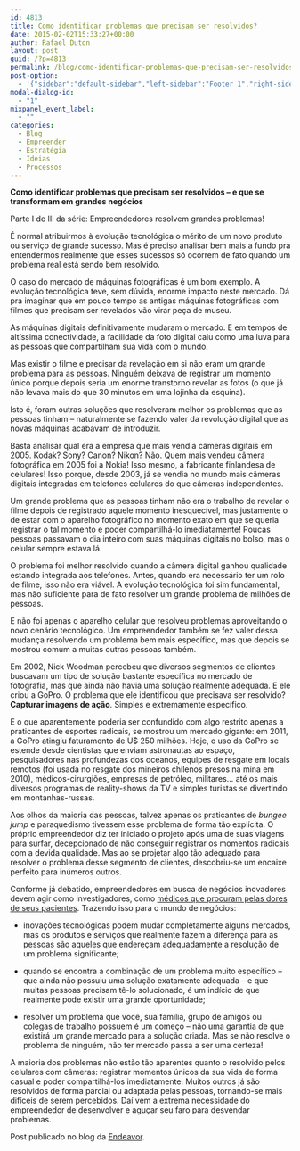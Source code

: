```yaml
---
id: 4813
title: Como identificar problemas que precisam ser resolvidos?
date: 2015-02-02T15:33:27+00:00
author: Rafael Duton
layout: post
guid: /?p=4813
permalink: /blog/como-identificar-problemas-que-precisam-ser-resolvidos/
post-option:
  - '{"sidebar":"default-sidebar","left-sidebar":"Footer 1","right-sidebar":"Footer 1","page-title":"","page-caption":""}'
modal-dialog-id:
  - "1"
mixpanel_event_label:
  - ""
categories:
  - Blog
  - Empreender
  - Estratégia
  - Ideias
  - Processos
---
```

**Como identificar problemas que precisam ser resolvidos – e que se transformam em grandes negócios**

Parte I de III da série: Empreendedores resolvem grandes problemas!

É normal atribuirmos à evolução tecnológica o mérito de um novo produto ou serviço de grande sucesso. Mas é preciso analisar bem mais a fundo pra entendermos realmente que esses sucessos só ocorrem de fato quando um problema real está sendo bem resolvido.

O caso do mercado de máquinas fotográficas é um bom exemplo. A evolução tecnológica teve, sem dúvida, enorme impacto neste mercado. Dá pra imaginar que em pouco tempo as antigas máquinas fotográficas com filmes que precisam ser revelados vão virar peça de museu.

As máquinas digitais definitivamente mudaram o mercado. E em tempos de altíssima conectividade, a facilidade da foto digital caiu como uma luva para as pessoas que compartilham sua vida com o mundo.

Mas existir o filme e precisar da revelação em si não eram um grande problema para as pessoas. Ninguém deixava de registrar um momento único porque depois seria um enorme transtorno revelar as fotos (o que já não levava mais do que 30 minutos em uma lojinha da esquina).

Isto é, foram outras soluções que resolveram melhor os problemas que as pessoas tinham &#8211; naturalmente se fazendo valer da revolução digital que as novas máquinas acabavam de introduzir.

Basta analisar qual era a empresa que mais vendia câmeras digitais em 2005. Kodak? Sony? Canon? Nikon? Não. Quem mais vendeu câmera fotográfica em 2005 foi a Nokia! Isso mesmo, a fabricante finlandesa de celulares! Isso porque, desde 2003, já se vendia no mundo mais câmeras digitais integradas em telefones celulares do que câmeras independentes.

Um grande problema que as pessoas tinham não era o trabalho de revelar o filme depois de registrado aquele momento inesquecível, mas justamente o de estar com o aparelho fotográfico no momento exato em que se queria registrar o tal momento e poder compartilhá-lo imediatamente! Poucas pessoas passavam o dia inteiro com suas máquinas digitais no bolso, mas o celular sempre estava lá.

O problema foi melhor resolvido quando a câmera digital ganhou qualidade estando integrada aos telefones. Antes, quando era necessário ter um rolo de filme, isso não era viável. A evolução tecnológica foi sim fundamental, mas não suficiente para de fato resolver um grande problema de milhões de pessoas.

E não foi apenas o aparelho celular que resolveu problemas aproveitando o novo cenário tecnológico. Um empreendedor também se fez valer dessa mudança resolvendo um problema bem mais específico, mas que depois se mostrou comum a muitas outras pessoas também.

Em 2002, Nick Woodman percebeu que diversos segmentos de clientes buscavam um tipo de solução bastante específica no mercado de fotografia, mas que ainda não havia uma solução realmente adequada. E ele criou a GoPro. O problema que ele identificou que precisava ser resolvido? **Capturar imagens de ação**. Simples e extremamente específico.

E o que aparentemente poderia ser confundido com algo restrito apenas a praticantes de esportes radicais, se mostrou um mercado gigante: em 2011, a GoPro atingiu faturamento de U$ 250 milhões. Hoje, o uso da GoPro se estende desde cientistas que enviam astronautas ao espaço, pesquisadores nas profundezas dos oceanos, equipes de resgate em locais remotos (foi usada no resgate dos mineiros chilenos presos na mina em 2010), médicos-cirurgiões, empresas de petróleo, militares&#8230; até os mais diversos programas de reality-shows da TV e simples turistas se divertindo em montanhas-russas.

Aos olhos da maioria das pessoas, talvez apenas os praticantes de _bungee jump_ e paraquedismo tivessem esse problema de forma tão explícita. O próprio empreendedor diz ter iniciado o projeto após uma de suas viagens para surfar, decepcionado de não conseguir registrar os momentos radicais com a devida qualidade. Mas ao se projetar algo tão adequado para resolver o problema desse segmento de clientes, descobriu-se um encaixe perfeito para inúmeros outros.

Conforme já debatido, empreendedores em busca de negócios inovadores devem agir como investigadores, como [médicos que procuram pelas dores de seus pacientes](http://www.endeavor.org.br/endeavor_mag/start-up/aprendendo-a-ser-empreendedor/empreende-dor). Trazendo isso para o mundo de negócios:

- inovações tecnológicas podem mudar completamente alguns mercados, mas os produtos e serviços que realmente fazem a diferença para as pessoas são aqueles que endereçam adequadamente a resolução de um problema significante;

- quando se encontra a combinação de um problema muito específico &#8211; que ainda não possuiu uma solução exatamente adequada &#8211; e que muitas pessoas precisam tê-lo solucionado, é um indício de que realmente pode existir uma grande oportunidade;

- resolver um problema que você, sua família, grupo de amigos ou colegas de trabalho possuem é um começo &#8211; não uma garantia de que existirá um grande mercado para a solução criada. Mas se não resolve o problema de ninguém, não ter mercado passa a ser uma certeza!

A maioria dos problemas não estão tão aparentes quanto o resolvido pelos celulares com câmeras: registrar momentos únicos da sua vida de forma casual e poder compartilhá-los imediatamente. Muitos outros já são resolvidos de forma parcial ou adaptada pelas pessoas, tornando-se mais difíceis de serem percebidos. Daí vem a extrema necessidade do empreendedor de desenvolver e aguçar seu faro para desvendar problemas.

Post publicado no blog da [Endeavor](https://endeavor.org.br/).

&nbsp;

&nbsp;